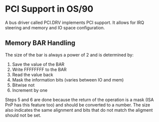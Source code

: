 # PCI Support in OS/90

A bus driver called PCI.DRV implements PCI support. It allows for IRQ steering and memory and IO space configuration.

## Memory BAR Handling

The size of the bar is always a power of 2 and is determined by:
1. Save the value of the BAR
2. Write FFFFFFFF to the BAR
3. Read the value back
4. Mask the information bits (varies between IO and mem)
5. Bitwise not
6. Increment by one

Steps 5 and 6 are done because the return of the operation is a mask (ISA PnP has this feature too) and should be converted to a number. The size also indicates the same alignment and bits that do not match the aligment should not be set.



